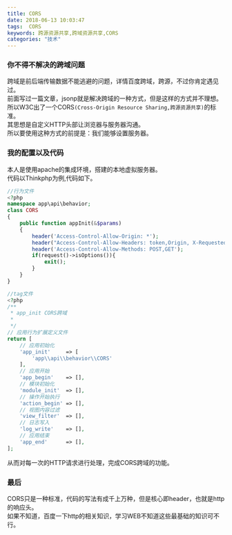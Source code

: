 ```yaml
---
title: CORS
date: 2018-06-13 10:03:47
tags:  CORS
keywords: 跨源资源共享,跨域资源共享,CORS
categories: "技术"
---
```

### 你不得不解决的跨域问题
跨域是前后端传输数据不能逃避的问题，详情百度跨域，跨源，不过你肯定遇见过。     
前面写过一篇文章，jsonp就是解决跨域的一种方式，但是这样的方式并不理想。  
所以W3C出了一个CORS`(Cross-Origin Resource Sharing,跨源资源共享)`的标准。  
其思想是自定义HTTP头部让浏览器与服务器沟通。  
所以要使用这种方式的前提是：我们能够设置服务器。   
<!--more-->
### 我的配置以及代码
本人是使用apache的集成环境，搭建的本地虚拟服务器。  
代码以Thinkphp为例,代码如下。  
```php
//行为文件
<?php
namespace app\api\behavior;
class CORS
{
    public function appInit(&$params)
    {
        header('Access-Control-Allow-Origin: *');
        header("Access-Control-Allow-Headers: token,Origin, X-Requested-With, Content-Type, Accept");
        header('Access-Control-Allow-Methods: POST,GET');
        if(request()->isOptions()){
            exit();
        }
    }
}

//tag文件
<?php
/**
 * app_init CORS跨域
 *
 */
// 应用行为扩展定义文件
return [
    // 应用初始化
    'app_init'     => [
        'app\\api\\behavior\\CORS'
    ],
    // 应用开始
    'app_begin'    => [],
    // 模块初始化
    'module_init'  => [],
    // 操作开始执行
    'action_begin' => [],
    // 视图内容过滤
    'view_filter'  => [],
    // 日志写入
    'log_write'    => [],
    // 应用结束
    'app_end'      => [],
];
```
从而对每一次的HTTP请求进行处理，完成CORS跨域的功能。
### 最后
CORS只是一种标准，代码的写法有成千上万种，但是核心即header，也就是http的响应头。   
如果不知道，百度一下http的相关知识，学习WEB不知道这些最基础的知识可不行。  